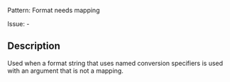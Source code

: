 Pattern: Format needs mapping

Issue: -

## Description

Used when a format string that uses named conversion specifiers is used with an argument that is not a mapping.